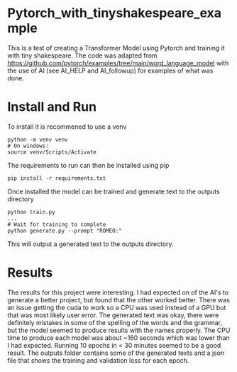 # Pytorch_with_tinyshakespeare_example

This is a test of creating a Transformer Model using Pytorch and training it with tiny shakespeare. The code was adapted from https://github.com/pytorch/examples/tree/main/word_language_model with the use of AI (see AI_HELP and AI_followup) for examples of what was done.
# Install and Run
To install it is recommened to use a venv
```
python -m venv venv
# On windows:
source venv/Scripts/Activate
```
The requirements to run can then be installed using pip
```
pip install -r requirements.txt
```
Once installed the model can be trained and generate text to the outputs directory
```
python train.py
...
# Wait for training to complete
python generate.py --prompt "ROMEO:"
```
This will output a generated text to the outputs directory.

# Results
The results for this project were interesting. I had expected on of the AI's to generate a better project, but found that the other worked better. There was an issue getting the cuda to work so a CPU was used instead of a GPU but that was most likely user error. The generated text was okay, there were definitely mistakes in some of the spelling of the words and the grammar, but the model seemed to produce results with the names properly. The CPU time to produce each model was about ~160 seconds which was lower than I had expected. Running 10 epochs in < 30 minutes seemed to be a good result. The outputs folder contains some of the generated texts and a json file that shows the training and validation loss for each epoch.
